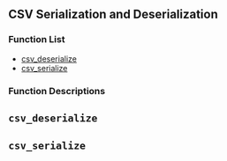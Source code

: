 ## CSV Serialization and Deserialization

### Function List

- [csv_deserialize](#csv_deserialize)
- [csv_serialize](#csv_serialize)

### Function Descriptions

## <a name="csv_deserialize"></a> `csv_deserialize`

## <a name="csv_serialize"></a> `csv_serialize`
